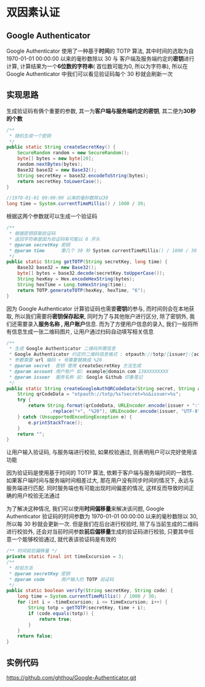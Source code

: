 # 双因素认证

## Google Authenticator
Google Authenticator 使用了一种基于**时间**的 TOTP 算法, 其中时间的选取为自 1970-01-01 00:00:00 以来的毫秒数除以 30 与 客户端及服务端约定的**密钥**进行计算, 计算结果为一个**6位数的字符串**( 首位数可能为0, 所以为字符串), 所以在 Google Authenticator 中我们可以看见验证码每个 30 秒就会刷新一次

## 实现思路
生成验证码有俩个重要的参数, 其一为**客户端与服务端约定的密钥**, 其二便为**30秒的个数**

```java
/**
 * 随机生成一个密钥
 */
public static String createSecretKey() {
    SecureRandom random = new SecureRandom();
    byte[] bytes = new byte[20];
    random.nextBytes(bytes);
    Base32 base32 = new Base32();
    String secretKey = base32.encodeToString(bytes);
    return secretKey.toLowerCase();
}
```
```java
//1970-01-01 00:00:00 以来的毫秒数除以30 
long time = System.currentTimeMillis() / 1000 / 30;
```

根据这两个参数就可以生成一个验证码
```java
/**
 * 根据密钥获取验证码
 * 返回字符串是因为验证码有可能以 0 开头
 * @param secretKey 密钥
 * @param time      第几个 30 秒 System.currentTimeMillis() / 1000 / 30
 */
public static String getTOTP(String secretKey, long time) {
    Base32 base32 = new Base32();
    byte[] bytes = base32.decode(secretKey.toUpperCase());
    String hexKey = Hex.encodeHexString(bytes);
    String hexTime = Long.toHexString(time);
    return TOTP.generateTOTP(hexKey, hexTime, "6");
}
```

因为 Google Authenticator 计算验证码也需要**密钥**的参与, 而时间则会在本地获取, 所以我们需要将**密钥保存起来**, 同时为了与其他账户进行区分, 除了密钥外, 我们还需要录入**服务名称 , 用户账户**信息. 而为了方便用户信息的录入, 我们一般将所有信息生成一张二维码图片, 让用户通过扫码自动填写相关信息
```java
/**
 * 生成 Google Authenticator 二维码所需信息
 * Google Authenticator 约定的二维码信息格式 : otpauth://totp/{issuer}:{account}?secret={secret}&issuer={issuer}
 * 参数需要 url 编码 + 号需要替换成 %20
 * @param secret  密钥 使用 createSecretKey 方法生成
 * @param account 用户账户 如: example@domain.com 138XXXXXXXX
 * @param issuer  服务名称 如: Google Github 印象笔记
 */
public static String createGoogleAuthQRCodeData(String secret, String account, String issuer) {
    String qrCodeData = "otpauth://totp/%s?secret=%s&issuer=%s";
    try {
        return String.format(qrCodeData, URLEncoder.encode(issuer + ":" + account, "UTF-8").replace("+", "%20"), URLEncoder.encode(secret, "UTF-8")
                .replace("+", "%20"), URLEncoder.encode(issuer, "UTF-8").replace("+", "%20"));
    } catch (UnsupportedEncodingException e) {
        e.printStackTrace();
    }
    return "";
}
```

让用户输入验证码, 与服务端进行校验, 如果校验通过, 则表明用户可以完好使用该功能

因为验证码是使用基于时间的 TOTP 算法, 依赖于客户端与服务端时间的一致性. 如果客户端时间与服务端时间相差过大, 那在用户没有同步时间的情况下, 永远与服务端进行匹配. 同时服务端也有可能出现时间偏差的情况, 这样反而导致时间正确的用户校验无法通过

为了解决这种情况, 我们可以使用**时间偏移量**来解决该问题, Google Authenticator 验证码的时间参数为 1970-01-01 00:00:00 以来的毫秒数除以 30, 所以每 30 秒就会更新一次. 但是我们在后台进行校验时, 除了与当前生成的二维码进行校验外, 还会对当前时间参数**前后偏移量**生成的验证码进行校验, 只要其中任意一个能够校验通过, 就代表该验证码是有效的
```java
/** 时间前后偏移量 */
private static final int timeExcursion = 3;
/**
 * 校验方法
 * @param secretKey 密钥
 * @param code      用户输入的 TOTP 验证码
 */
public static boolean verify(String secretKey, String code) {
    long time = System.currentTimeMillis() / 1000 / 30;
    for (int i = -timeExcursion; i <= timeExcursion; i++) {
        String totp = getTOTP(secretKey, time + i);
        if (code.equals(totp)) {
            return true;
        }
    }
    return false;
}
```

## 实例代码
https://github.com/ghthou/Google-Authenticator.git
